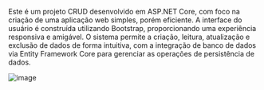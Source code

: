 Este é um projeto CRUD desenvolvido em ASP.NET Core, com foco na criação de uma aplicação web simples, porém eficiente. A interface do usuário é construída utilizando Bootstrap, proporcionando uma experiência responsiva e amigável. O sistema permite a criação, leitura, atualização e exclusão de dados de forma intuitiva, com a integração de banco de dados via Entity Framework Core para gerenciar as operações de persistência de dados.


![image](https://github.com/user-attachments/assets/edb5ea1e-81b8-42f7-8961-5939df0b256a)
